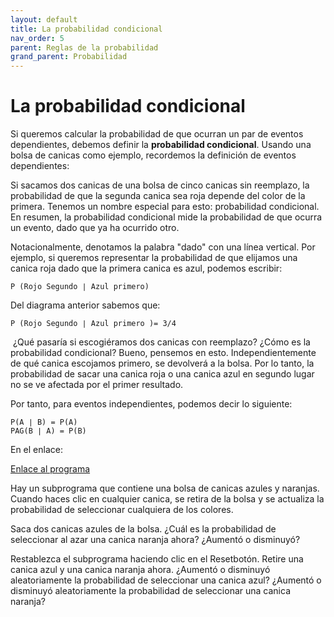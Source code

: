 ```yaml
---
layout: default
title: La probabilidad condicional
nav_order: 5
parent: Reglas de la probabilidad
grand_parent: Probabilidad
---
```


# La probabilidad condicional

Si queremos calcular la probabilidad de que ocurran un par de eventos dependientes, debemos definir la **probabilidad condicional**. Usando una bolsa de canicas como ejemplo, recordemos la definición de eventos dependientes:

Si sacamos dos canicas de una bolsa de cinco canicas sin reemplazo, la probabilidad de que la segunda canica sea roja depende del color de la primera. Tenemos un nombre especial para esto: probabilidad condicional. En resumen, la probabilidad condicional mide la probabilidad de que ocurra un evento, dado que ya ha ocurrido otro.

Notacionalmente, denotamos la palabra "dado" con una línea vertical. Por ejemplo, si queremos representar la probabilidad de que elijamos una canica roja dado que la primera canica es azul, podemos escribir:

```
P (Rojo Segundo ∣ Azul primero)
```

Del diagrama anterior sabemos que:

```
P (Rojo Segundo ∣ Azul primero )= 3/4
```
​
¿Qué pasaría si escogiéramos dos canicas con reemplazo? ¿Cómo es la probabilidad condicional? Bueno, pensemos en esto. Independientemente de qué canica escojamos primero, se devolverá a la bolsa. Por lo tanto, la probabilidad de sacar una canica roja o una canica azul en segundo lugar no se ve afectada por el primer resultado.

Por tanto, para eventos independientes, podemos decir lo siguiente:

```
P(A ∣ B) = P(A)
PAG(B ∣ A) = P(B)
```

En el enlace: 

[Enlace al programa](https://static-assets.codecademy.com/skillpaths/master-stats-ii/intro-probability/marble-count/index.html) 

Hay un subprograma que contiene una bolsa de canicas azules y naranjas. Cuando haces clic en cualquier canica, se retira de la bolsa y se actualiza la probabilidad de seleccionar cualquiera de los colores.

Saca dos canicas azules de la bolsa. ¿Cuál es la probabilidad de seleccionar al azar una canica naranja ahora? ¿Aumentó o disminuyó?

Restablezca el subprograma haciendo clic en el Resetbotón. Retire una canica azul y una canica naranja ahora. ¿Aumentó o disminuyó aleatoriamente la probabilidad de seleccionar una canica azul? ¿Aumentó o disminuyó aleatoriamente la probabilidad de seleccionar una canica naranja?